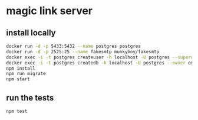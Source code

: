 # magic link server

## install locally

```bash
docker run -d -p 5433:5432 --name postgres postgres
docker run -d -p 2525:25 --name fakesmtp munkyboy/fakesmtp
docker exec -i -t postgres createuser -h localhost -U postgres --superuser omts
docker exec -i -t postgres createdb -h localhost -U postgres --owner omts omts-magic-link
npm install
npm run migrate
npm start
```

## run the tests

```bash
npm test
```
